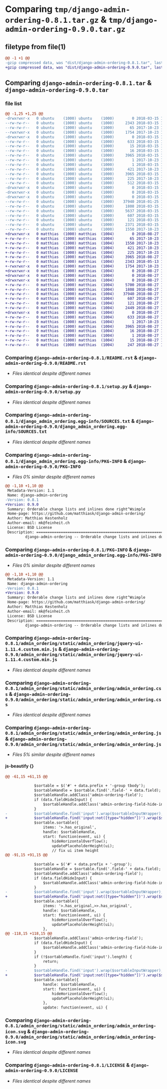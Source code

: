 # Comparing `tmp/django-admin-ordering-0.8.1.tar.gz` & `tmp/django-admin-ordering-0.9.0.tar.gz`

## filetype from file(1)

```diff
@@ -1 +1 @@
-gzip compressed data, was "dist/django-admin-ordering-0.8.1.tar", last modified: Thu Mar 15 16:15:43 2018, max compression
+gzip compressed data, was "dist/django-admin-ordering-0.9.0.tar", last modified: Mon Aug 27 11:51:56 2018, max compression
```

## Comparing `django-admin-ordering-0.8.1.tar` & `django-admin-ordering-0.9.0.tar`

### file list

```diff
@@ -1,25 +1,25 @@
-drwxrwxr-x   0 ubuntu    (1000) ubuntu    (1000)        0 2018-03-15 16:15:43.000000 django-admin-ordering-0.8.1/
--rw-rw-r--   0 ubuntu    (1000) ubuntu    (1000)     2343 2018-03-15 16:06:13.000000 django-admin-ordering-0.8.1/README.rst
--rw-rw-r--   0 ubuntu    (1000) ubuntu    (1000)       65 2017-10-23 11:30:35.000000 django-admin-ordering-0.8.1/AUTHORS
--rwxrwxr-x   0 ubuntu    (1000) ubuntu    (1000)     1754 2017-10-23 11:30:35.000000 django-admin-ordering-0.8.1/setup.py
-drwxrwxr-x   0 ubuntu    (1000) ubuntu    (1000)        0 2018-03-15 16:15:43.000000 django-admin-ordering-0.8.1/django_admin_ordering.egg-info/
--rw-rw-r--   0 ubuntu    (1000) ubuntu    (1000)      633 2018-03-15 16:15:43.000000 django-admin-ordering-0.8.1/django_admin_ordering.egg-info/SOURCES.txt
--rw-rw-r--   0 ubuntu    (1000) ubuntu    (1000)       15 2018-03-15 16:15:41.000000 django-admin-ordering-0.8.1/django_admin_ordering.egg-info/top_level.txt
--rw-rw-r--   0 ubuntu    (1000) ubuntu    (1000)       16 2018-03-15 16:15:41.000000 django-admin-ordering-0.8.1/django_admin_ordering.egg-info/requires.txt
--rw-rw-r--   0 ubuntu    (1000) ubuntu    (1000)     3965 2018-03-15 16:15:41.000000 django-admin-ordering-0.8.1/django_admin_ordering.egg-info/PKG-INFO
--rw-rw-r--   0 ubuntu    (1000) ubuntu    (1000)        1 2017-10-23 11:37:36.000000 django-admin-ordering-0.8.1/django_admin_ordering.egg-info/not-zip-safe
--rw-rw-r--   0 ubuntu    (1000) ubuntu    (1000)        1 2018-03-15 16:15:41.000000 django-admin-ordering-0.8.1/django_admin_ordering.egg-info/dependency_links.txt
--rw-rw-r--   0 ubuntu    (1000) ubuntu    (1000)      421 2017-10-23 11:30:35.000000 django-admin-ordering-0.8.1/CONTRIBUTING.rst
--rw-rw-r--   0 ubuntu    (1000) ubuntu    (1000)     3965 2018-03-15 16:15:43.000000 django-admin-ordering-0.8.1/PKG-INFO
--rw-rw-r--   0 ubuntu    (1000) ubuntu    (1000)      225 2017-10-23 11:30:35.000000 django-admin-ordering-0.8.1/MANIFEST.in
--rw-rw-r--   0 ubuntu    (1000) ubuntu    (1000)      512 2018-03-15 16:15:43.000000 django-admin-ordering-0.8.1/setup.cfg
-drwxrwxr-x   0 ubuntu    (1000) ubuntu    (1000)        0 2018-03-15 16:15:43.000000 django-admin-ordering-0.8.1/admin_ordering/
-drwxrwxr-x   0 ubuntu    (1000) ubuntu    (1000)        0 2018-03-15 16:15:43.000000 django-admin-ordering-0.8.1/admin_ordering/static/
-drwxrwxr-x   0 ubuntu    (1000) ubuntu    (1000)        0 2018-03-15 16:15:43.000000 django-admin-ordering-0.8.1/admin_ordering/static/admin_ordering/
--rw-rw-r--   0 ubuntu    (1000) ubuntu    (1000)    37940 2018-01-25 15:33:13.000000 django-admin-ordering-0.8.1/admin_ordering/static/admin_ordering/jquery-ui-1.11.4.custom.min.js
--rw-rw-r--   0 ubuntu    (1000) ubuntu    (1000)     1808 2018-03-15 14:12:50.000000 django-admin-ordering-0.8.1/admin_ordering/static/admin_ordering/admin_ordering.css
--rw-rw-r--   0 ubuntu    (1000) ubuntu    (1000)     5637 2018-03-15 15:45:31.000000 django-admin-ordering-0.8.1/admin_ordering/static/admin_ordering/admin_ordering.js
--rw-rw-r--   0 ubuntu    (1000) ubuntu    (1000)      607 2018-03-15 14:12:50.000000 django-admin-ordering-0.8.1/admin_ordering/static/admin_ordering/admin_ordering-icon.svg
--rw-rw-r--   0 ubuntu    (1000) ubuntu    (1000)      121 2018-03-15 16:06:42.000000 django-admin-ordering-0.8.1/admin_ordering/__init__.py
--rw-rw-r--   0 ubuntu    (1000) ubuntu    (1000)     2371 2018-03-15 16:06:13.000000 django-admin-ordering-0.8.1/admin_ordering/admin.py
--rw-rw-r--   0 ubuntu    (1000) ubuntu    (1000)     1550 2017-10-23 11:30:35.000000 django-admin-ordering-0.8.1/LICENSE
+drwxrwxr-x   0 matthias  (1000) matthias  (1004)        0 2018-08-27 11:51:56.000000 django-admin-ordering-0.9.0/
+-rw-rw-r--   0 matthias  (1000) matthias  (1004)       65 2017-10-23 11:30:35.000000 django-admin-ordering-0.9.0/AUTHORS
+-rw-rw-r--   0 matthias  (1000) matthias  (1004)     1550 2017-10-23 11:30:35.000000 django-admin-ordering-0.9.0/LICENSE
+-rw-rw-r--   0 matthias  (1000) matthias  (1004)      421 2017-10-23 11:30:35.000000 django-admin-ordering-0.9.0/CONTRIBUTING.rst
+-rw-rw-r--   0 matthias  (1000) matthias  (1004)      225 2017-10-23 11:30:35.000000 django-admin-ordering-0.9.0/MANIFEST.in
+-rw-rw-r--   0 matthias  (1000) matthias  (1004)     3965 2018-08-27 11:51:56.000000 django-admin-ordering-0.9.0/PKG-INFO
+-rw-rw-r--   0 matthias  (1000) matthias  (1004)     2343 2018-05-13 18:19:51.000000 django-admin-ordering-0.9.0/README.rst
+-rwxrwxr-x   0 matthias  (1000) matthias  (1004)     1754 2017-10-23 11:30:35.000000 django-admin-ordering-0.9.0/setup.py
+drwxrwxr-x   0 matthias  (1000) matthias  (1004)        0 2018-08-27 11:51:56.000000 django-admin-ordering-0.9.0/admin_ordering/
+drwxrwxr-x   0 matthias  (1000) matthias  (1004)        0 2018-08-27 11:51:56.000000 django-admin-ordering-0.9.0/admin_ordering/static/
+drwxrwxr-x   0 matthias  (1000) matthias  (1004)        0 2018-08-27 11:51:56.000000 django-admin-ordering-0.9.0/admin_ordering/static/admin_ordering/
+-rw-rw-r--   0 matthias  (1000) matthias  (1004)     5700 2018-08-27 11:35:34.000000 django-admin-ordering-0.9.0/admin_ordering/static/admin_ordering/admin_ordering.js
+-rw-rw-r--   0 matthias  (1000) matthias  (1004)     1808 2018-08-27 10:02:17.000000 django-admin-ordering-0.9.0/admin_ordering/static/admin_ordering/admin_ordering.css
+-rw-rw-r--   0 matthias  (1000) matthias  (1004)    37940 2018-08-27 10:02:17.000000 django-admin-ordering-0.9.0/admin_ordering/static/admin_ordering/jquery-ui-1.11.4.custom.min.js
+-rw-rw-r--   0 matthias  (1000) matthias  (1004)      607 2018-08-27 10:02:17.000000 django-admin-ordering-0.9.0/admin_ordering/static/admin_ordering/admin_ordering-icon.svg
+-rw-rw-r--   0 matthias  (1000) matthias  (1004)      121 2018-08-27 11:51:08.000000 django-admin-ordering-0.9.0/admin_ordering/__init__.py
+-rw-rw-r--   0 matthias  (1000) matthias  (1004)     2449 2018-08-27 11:40:10.000000 django-admin-ordering-0.9.0/admin_ordering/admin.py
+drwxrwxr-x   0 matthias  (1000) matthias  (1004)        0 2018-08-27 11:51:56.000000 django-admin-ordering-0.9.0/django_admin_ordering.egg-info/
+-rw-rw-r--   0 matthias  (1000) matthias  (1004)      633 2018-08-27 11:51:56.000000 django-admin-ordering-0.9.0/django_admin_ordering.egg-info/SOURCES.txt
+-rw-rw-r--   0 matthias  (1000) matthias  (1004)        1 2017-10-23 11:37:36.000000 django-admin-ordering-0.9.0/django_admin_ordering.egg-info/not-zip-safe
+-rw-rw-r--   0 matthias  (1000) matthias  (1004)     3965 2018-08-27 11:51:56.000000 django-admin-ordering-0.9.0/django_admin_ordering.egg-info/PKG-INFO
+-rw-rw-r--   0 matthias  (1000) matthias  (1004)       16 2018-08-27 11:51:56.000000 django-admin-ordering-0.9.0/django_admin_ordering.egg-info/requires.txt
+-rw-rw-r--   0 matthias  (1000) matthias  (1004)        1 2018-08-27 11:51:56.000000 django-admin-ordering-0.9.0/django_admin_ordering.egg-info/dependency_links.txt
+-rw-rw-r--   0 matthias  (1000) matthias  (1004)       15 2018-08-27 11:51:56.000000 django-admin-ordering-0.9.0/django_admin_ordering.egg-info/top_level.txt
+-rw-rw-r--   0 matthias  (1000) matthias  (1004)      247 2018-08-27 11:51:56.000000 django-admin-ordering-0.9.0/setup.cfg
```

### Comparing `django-admin-ordering-0.8.1/README.rst` & `django-admin-ordering-0.9.0/README.rst`

 * *Files identical despite different names*

### Comparing `django-admin-ordering-0.8.1/setup.py` & `django-admin-ordering-0.9.0/setup.py`

 * *Files identical despite different names*

### Comparing `django-admin-ordering-0.8.1/django_admin_ordering.egg-info/SOURCES.txt` & `django-admin-ordering-0.9.0/django_admin_ordering.egg-info/SOURCES.txt`

 * *Files identical despite different names*

### Comparing `django-admin-ordering-0.8.1/django_admin_ordering.egg-info/PKG-INFO` & `django-admin-ordering-0.9.0/PKG-INFO`

 * *Files 0% similar despite different names*

```diff
@@ -1,10 +1,10 @@
 Metadata-Version: 1.1
 Name: django-admin-ordering
-Version: 0.8.1
+Version: 0.9.0
 Summary: Orderable change lists and inlines done right^Wsimple
 Home-page: https://github.com/matthiask/django-admin-ordering/
 Author: Matthias Kestenholz
 Author-email: mk@feinheit.ch
 License: BSD License
 Description: ==============================================================================
         django-admin-ordering -- Orderable change lists and inlines done right^Wsimple
```

### Comparing `django-admin-ordering-0.8.1/PKG-INFO` & `django-admin-ordering-0.9.0/django_admin_ordering.egg-info/PKG-INFO`

 * *Files 0% similar despite different names*

```diff
@@ -1,10 +1,10 @@
 Metadata-Version: 1.1
 Name: django-admin-ordering
-Version: 0.8.1
+Version: 0.9.0
 Summary: Orderable change lists and inlines done right^Wsimple
 Home-page: https://github.com/matthiask/django-admin-ordering/
 Author: Matthias Kestenholz
 Author-email: mk@feinheit.ch
 License: BSD License
 Description: ==============================================================================
         django-admin-ordering -- Orderable change lists and inlines done right^Wsimple
```

### Comparing `django-admin-ordering-0.8.1/admin_ordering/static/admin_ordering/jquery-ui-1.11.4.custom.min.js` & `django-admin-ordering-0.9.0/admin_ordering/static/admin_ordering/jquery-ui-1.11.4.custom.min.js`

 * *Files identical despite different names*

### Comparing `django-admin-ordering-0.8.1/admin_ordering/static/admin_ordering/admin_ordering.css` & `django-admin-ordering-0.9.0/admin_ordering/static/admin_ordering/admin_ordering.css`

 * *Files identical despite different names*

### Comparing `django-admin-ordering-0.8.1/admin_ordering/static/admin_ordering/admin_ordering.js` & `django-admin-ordering-0.9.0/admin_ordering/static/admin_ordering/admin_ordering.js`

 * *Files 5% similar despite different names*

#### js-beautify {}

```diff
@@ -61,15 +61,15 @@
 
             $sortable = $('#' + data.prefix + '-group tbody');
             $sortableHandle = $sortable.find('.field-' + data.field);
             $sortableHandle.addClass('admin-ordering-field');
             if (data.fieldHideInput) {
                 $sortableHandle.addClass('admin-ordering-field-hide-input');
             }
-            $sortableHandle.find('input').wrap($sortableInputWrapper);
+            $sortableHandle.find('input:not([type="hidden"])').wrap($sortableInputWrapper);
             $sortable.sortable({
                 items: '>.has_original',
                 handle: $sortableHandle,
                 start: function(event, ui) {
                     hideHorizontalOverflow();
                     updatePlaceholderHeight(ui);
                     // fix ui item height
@@ -91,15 +91,15 @@
 
             $sortable = $('#' + data.prefix + '-group');
             $sortableHandle = $sortable.find('.field-' + data.field);
             $sortableHandle.addClass('admin-ordering-field');
             if (data.fieldHideInput) {
                 $sortableHandle.addClass('admin-ordering-field-hide-input');
             }
-            $sortableHandle.find('input').wrap($sortableInputWrapper);
+            $sortableHandle.find('input:not([type="hidden"])').wrap($sortableInputWrapper);
             $sortable.sortable({
                 items: '>.has_original,>>.has_original',
                 handle: $sortableHandle,
                 start: function(event, ui) {
                     hideHorizontalOverflow();
                     updatePlaceholderHeight(ui);
                 },
@@ -118,15 +118,15 @@
             $sortableHandle.addClass('admin-ordering-field');
             if (data.fieldHideInput) {
                 $sortableHandle.addClass('admin-ordering-field-hide-input');
             }
             if (!$sortableHandle.find('input').length) {
                 return;
             }
-            $sortableHandle.find('input').wrap($sortableInputWrapper);
+            $sortableHandle.find('input:not([type="hidden"])').wrap($sortableInputWrapper);
             $sortable.sortable({
                 handle: $sortableHandle,
                 start: function(event, ui) {
                     hideHorizontalOverflow();
                     updatePlaceholderHeight(ui);
                 },
                 update: function(event, ui) {
```

### Comparing `django-admin-ordering-0.8.1/admin_ordering/static/admin_ordering/admin_ordering-icon.svg` & `django-admin-ordering-0.9.0/admin_ordering/static/admin_ordering/admin_ordering-icon.svg`

 * *Files identical despite different names*

### Comparing `django-admin-ordering-0.8.1/LICENSE` & `django-admin-ordering-0.9.0/LICENSE`

 * *Files identical despite different names*

